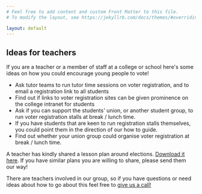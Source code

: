 ```yaml
---
# Feel free to add content and custom Front Matter to this file.
# To modify the layout, see https://jekyllrb.com/docs/themes/#overriding-theme-defaults

layout: default
---
```


<section class="section" markdown="1">
<h2 id="step-1">Ideas for teachers</h2>

If you are a teacher or a member of staff at a college or school here's some ideas on how you could encourage young people to vote!

 * Ask tutor teams to run tutor time sessions on voter registration, and to email a registration link to all students
 * Find out if links to voter registration sites can be given prominence on the college intranet for students
 * Ask if you can support the students' union, or another student group, to run voter registration stalls at break / lunch time. 
 * If you have students that are keen to run registration stalls themselves, you could point them in the direction of our how to guide. 
 * Find out whether your union group could organise voter registration at break / lunch time. 

A teacher has kindly shared a lesson plan around elections. <a href="/assets/election-lesson-plan.pptx" target="_blank">Download it here</a>. If you have similar plans you are willing to share, please send them our way!

There are teachers involved in our group, so if you have questions or need ideas about how to go about this feel free to [give us a call!](/contact-us)
</section>
